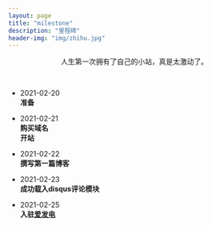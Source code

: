 ```yaml
---
layout: page
title: "milestone"
description: "里程碑"
header-img: "img/zhihu.jpg"
---
```


<p style="text-align: center;">人生第一次拥有了自己的小站，真是太激动了。</p>
<p style="text-align: center;">&nbsp;&nbsp;</p>

<ul>
    <li><p>2021-02-20<br/><b>准备</b></p></li>
    <li><p>2021-02-21<br/><b>购买域名<br/>开站</b></p></li>
    <li><p>2021-02-22<br/><b>撰写第一篇博客</b></p></li>
    <li><p>2021-02-23<br/><b>成功载入disqus评论模块</b></p></li>
    <li><p>2021-02-25<br/><b>入驻<a href="https://afdian.net/@NekoYurico" target="_blank">爱发电</a></b></p></li>
</ul>